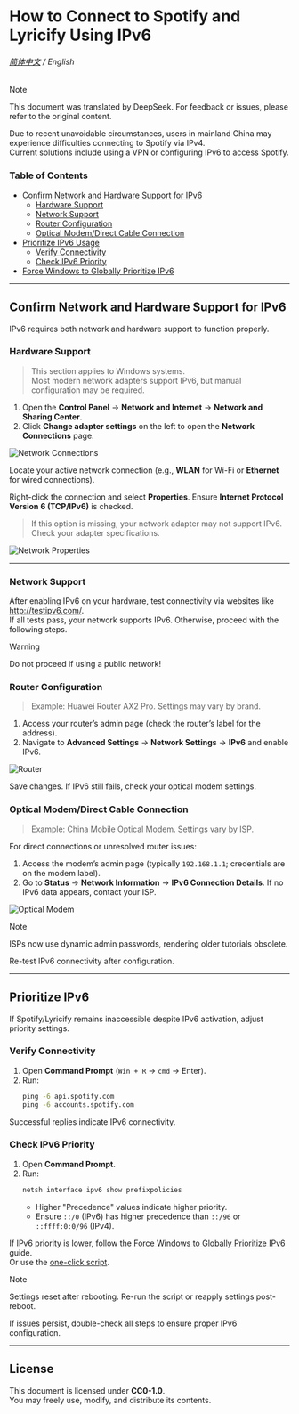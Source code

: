 # How to Connect to Spotify and Lyricify Using IPv6  

<h6>

[简体中文](./README.md) / English

</h6>

> [!NOTE]
> This document was translated by DeepSeek. For feedback or issues, please refer to the original content.

Due to recent unavoidable circumstances, users in mainland China may experience difficulties connecting to Spotify via IPv4.  
Current solutions include using a VPN or configuring IPv6 to access Spotify.  

### Table of Contents  
- [Confirm Network and Hardware Support for IPv6](#confirm-network-and-hardware-support-for-ipv6)  
    - [Hardware Support](#hardware-support)  
    - [Network Support](#network-support)  
    - [Router Configuration](#router-configuration)  
    - [Optical Modem/Direct Cable Connection](#optical-modemdirect-cable-connection)  
- [Prioritize IPv6 Usage](#prioritize-ipv6-usage)  
    - [Verify Connectivity](#verify-connectivity)  
    - [Check IPv6 Priority](#check-ipv6-priority)  
- [Force Windows to Globally Prioritize IPv6](/IPv6First-EN.md)  

---

## Confirm Network and Hardware Support for IPv6  

IPv6 requires both network and hardware support to function properly.  

### Hardware Support  

> This section applies to Windows systems.  
> Most modern network adapters support IPv6, but manual configuration may be required.  

1. Open the **Control Panel** → **Network and Internet** → **Network and Sharing Center**.  
2. Click **Change adapter settings** on the left to open the **Network Connections** page.  

![Network Connections](pictures/网络连接页面.png)  

Locate your active network connection (e.g., **WLAN** for Wi-Fi or **Ethernet** for wired connections).  

Right-click the connection and select **Properties**. Ensure **Internet Protocol Version 6 (TCP/IPv6)** is checked.  
> If this option is missing, your network adapter may not support IPv6. Check your adapter specifications.  

![Network Properties](pictures/网络属性.png)  

---

### Network Support  

After enabling IPv6 on your hardware, test connectivity via websites like http://testipv6.com/.  
If all tests pass, your network supports IPv6. Otherwise, proceed with the following steps.  

> [!WARNING]  
> Do not proceed if using a public network!  

### Router Configuration  
> Example: Huawei Router AX2 Pro. Settings may vary by brand.  

1. Access your router’s admin page (check the router’s label for the address).  
2. Navigate to **Advanced Settings** → **Network Settings** → **IPv6** and enable IPv6.  

![Router](pictures/路由器.png)  

Save changes. If IPv6 still fails, check your optical modem settings.  

### Optical Modem/Direct Cable Connection  
> Example: China Mobile Optical Modem. Settings vary by ISP.  

For direct connections or unresolved router issues:  
1. Access the modem’s admin page (typically `192.168.1.1`; credentials are on the modem label).  
2. Go to **Status** → **Network Information** → **IPv6 Connection Details**. If no IPv6 data appears, contact your ISP.  

![Optical Modem](pictures/光猫.png)  

> [!NOTE]  
> ISPs now use dynamic admin passwords, rendering older tutorials obsolete.  

Re-test IPv6 connectivity after configuration.  

---

## Prioritize IPv6  

If Spotify/Lyricify remains inaccessible despite IPv6 activation, adjust priority settings.  

### Verify Connectivity  
1. Open **Command Prompt** (`Win + R` → `cmd` → Enter).  
2. Run:  
   ```cmd  
   ping -6 api.spotify.com  
   ping -6 accounts.spotify.com  
   ```  

Successful replies indicate IPv6 connectivity.  

### Check IPv6 Priority  
1. Open **Command Prompt**.  
2. Run:  
   ```cmd  
   netsh interface ipv6 show prefixpolicies  
   ```  
   - Higher "Precedence" values indicate higher priority.  
   - Ensure `::/0` (IPv6) has higher precedence than `::/96` or `::ffff:0:0/96` (IPv4).  

If IPv6 priority is lower, follow the [Force Windows to Globally Prioritize IPv6](/IPv6First-EN.md) guide.<br>
Or use the [one-click script](https://github.com/MiaowCham/How_to_connect_Spotify_with_IPv6/releases/latest).  

> [!note]  
> Settings reset after rebooting. Re-run the script or reapply settings post-reboot.  

If issues persist, double-check all steps to ensure proper IPv6 configuration.  

---

## License  
This document is licensed under **CC0-1.0**.  
You may freely use, modify, and distribute its contents.  
